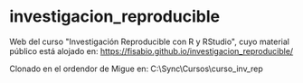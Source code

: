 # investigacion_reproducible
Web del curso "Investigación Reproducible con R y RStudio", cuyo material público está alojado en: https://fisabio.github.io/investigacion_reproducible/

Clonado en el ordendor de Migue en: C:\Sync\Cursos\curso_inv_rep

